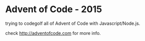 Advent of Code - 2015
=====================

trying to codegolf all of Advent of Code with Javascript/Node.js.

check http://adventofcode.com for more info.
